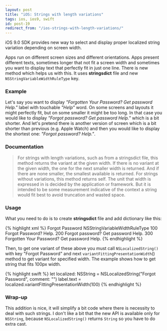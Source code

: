 ```yaml
---
layout: post
title: "iOS: Strings with length variations"
tags: ios, ios9, swift
id: post-19
redirect_from: "/ios-strings-with-length-variations/"
---
```

iOS 9.0 SDK provides new way to select and display proper localized string
variation depending on screen width.

Apps run on different screen sizes and different orientations. Apps present
different texts, sometimes longer that not fit a screen width and sometimes you
want to display text that perfectly fit in just one line. There is new method
which helps us with this. It uses **stringsdict** file and new `NSStringVariableWidthRuleType` key.

### Example
Let's say you want to display *"Forgotten Your Password? Get password Help."*
label with touchable *"Help"* word. On some screens and layouts it might perfectly
fit, but on some smaller it might be too long. In that case you would like to
display *"Forgot password? Get password Help."* which is a bit shorter. And let's
pretend there is another version of screen which is a bit shorter than previous
(e.g. Apple Watch) and then you would like to display the shortest one:
*"Forgot password? Help."*.

### Documentation
> For strings with length variations, such as from a stringsdict file, this
method returns the variant at the given width. If there is no variant at the
given width, the one for the next smaller width is returned. And if there are
none smaller, the smallest available is returned. For strings without variations,
this method returns self. The unit that width is expressed in is decided by the application or framework. But it is intended to be some measurement indicative
of the context a string would fit best to avoid truncation and wasted space.


### Usage
What you need to do is to create **stringsdict** file and add dictionary like this:

{% highlight xml %}
<key>Forgot Password</key>
<dict>
    <key>NSStringVariableWidthRuleType</key>
    <dict>
        <key>100</key>
        <string>Forgot Password? Help.</string>
        <key>200</key>
        <string>Forgot password? Get password Help.</string>
        <key>300</key>
        <string>Forgotten Your Password? Get password Help.</string>
    </dict>
</dict>
{% endhighlight %}


Then, to get one variant of these above you must call `NSLocalizedString()`
with key "Forgot Password" and next `variantFittingPresentationWidth`() method
to get variant for specified width. The example shows how to get string that
fits 100px width.

{% highlight swift %}
let localized: NSString = NSLocalizedString("Forgot Password", comment: "")
label.text = localized.variantFittingPresentationWidth(100)
{% endhighlight %}


### Wrap-up
This addition is nice, it will simplify a bit code where there is necessity to
deal with such strings. I don't like a bit that the new API is available only
for `NSString`, because `NSLocalizedString()` returns `String` so you have to
do extra cast.
